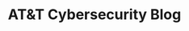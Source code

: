---
title: AT&T Cybersecurity Blog
description: AT&T Cybersecurity blogs offer news on emerging threats and practical advice to simplify threat detection, incident response, and compliance management.
url: https://cybersecurity.att.com/blogs
image:
    # url: '/assets/images/cafe.png'
    # alt: 'Cafe'
tags: ['blog', 'news']
pubDate: 2024-02-13
draft: false
---